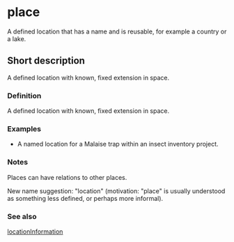 # place

A defined location that has a name and is reusable, for example a country or a lake.


## Short description

A defined location with known, fixed extension in space.


### Definition

A defined location with known, fixed extension in space.


### Examples

* A named location for a Malaise trap within an insect inventory project.


### Notes

Places can have relations to other places.

New name suggestion: "location" (motivation: "place" is usually understood as something less defined, or perhaps more informal).


### See also

[locationInformation](__DOCLINK__locationInformation/)
